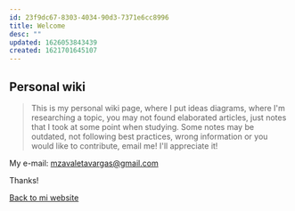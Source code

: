 ```yaml
---
id: 23f9dc67-8303-4034-90d3-7371e6cc8996
title: Welcome
desc: ""
updated: 1626053843439
created: 1621701645107
---
```


## Personal wiki

> This is my personal wiki page, where I put ideas diagrams, where I'm researching a topic, you may not found elaborated articles, just notes that I took at some point when studying. Some notes may be outdated, not following best practices, wrong information or you would like to contribute, email me! I'll appreciate it!

My e-mail: mzavaletavargas@gmail.com

Thanks!

[Back to mi website](http://gustavozavaleta.com)
